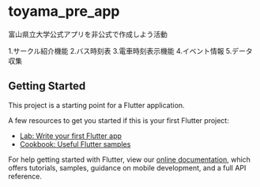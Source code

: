 # toyama_pre_app

富山県立大学公式アプリを非公式で作成しよう活動

1.サークル紹介機能
2.バス時刻表
3.電車時刻表示機能
4.イベント情報
5.データ収集

## Getting Started

This project is a starting point for a Flutter application.

A few resources to get you started if this is your first Flutter project:

- [Lab: Write your first Flutter app](https://flutter.dev/docs/get-started/codelab)
- [Cookbook: Useful Flutter samples](https://flutter.dev/docs/cookbook)

For help getting started with Flutter, view our
[online documentation](https://flutter.dev/docs), which offers tutorials,
samples, guidance on mobile development, and a full API reference.
